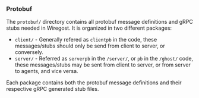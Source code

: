 ### Protobuf

The `protobuf/` directory contains all protobuf message definitions and gRPC
stubs needed in Wiregost.
It is organized in two different packages:

* `client/`     - Generally refered as `clientpb` in the code, these messages/stubs should only be send from client to server, or conversely.
* `server/`     - Referred as `serverpb` in the `/server/`, or `pb` in the `/ghost/` code, these messages/stubs may be sent from client to server, or from server to agents, and vice versa.

Each package contains both the protobuf message definitions and their respective gRPC generated stub files.
